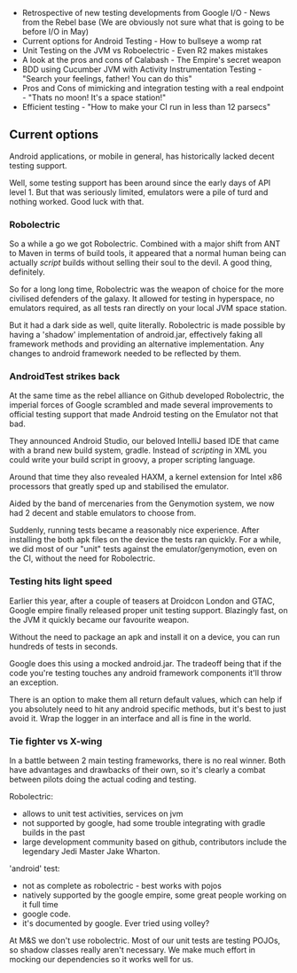 * Retrospective of new testing developments from Google I/O - News from the Rebel base (We are obviously not sure what that is going to be before I/O in May)
* Current options for Android Testing - How to bullseye a womp rat
* Unit Testing on the JVM vs Roboelectric - Even R2 makes mistakes
* A look at the pros and cons of Calabash - The Empire's secret weapon
* BDD using Cucumber JVM with Activity Instrumentation Testing - "Search your feelings, father! You can do this"
* Pros and Cons of mimicking and integration testing with a real endpoint - "Thats no moon! It's a space station!"
* Efficient testing - "How to make your CI run in less than 12 parsecs"

## Current options
Android applications, or mobile in general, has historically lacked decent testing support.

Well, some testing support has been around since the early days of API level 1. But that was seriously limited, emulators were a pile of turd and nothing worked. Good luck with that.

### Robolectric

So a while a go we got Robolectric. Combined with a major shift from ANT to Maven in terms of build tools, it appeared that a normal human being can actually *script* builds without selling their soul to the devil. A good thing, definitely.

So for a long long time, Robolectric was the weapon of choice for the more civilised defenders of the galaxy. It allowed for testing in hyperspace, no emulators required, as all tests ran directly on your local JVM space station.

But it had a dark side as well, quite literally. Robolectric is made possible by having a 'shadow' implementation of android.jar, effectively faking all framework methods and providing an alternative implementation. Any changes to android framework needed to be reflected by them.

### AndroidTest strikes back

At the same time as the rebel alliance on Github developed Robolectric, the imperial forces of Google scrambled and made several improvements to official testing support that made Android testing on the Emulator not that bad.

They announced Android Studio, our beloved IntelliJ based IDE that came with a brand new build system, gradle. Instead of *scripting* in XML you could write your build script in groovy, a proper scripting language.

Around that time they also revealed HAXM, a kernel extension for Intel x86 processors that greatly sped up and stabilised the emulator.

Aided by the band of mercenaries from the Genymotion system, we now had 2 decent and stable emulators to choose from.

Suddenly, running tests became a reasonably nice experience. After installing the both apk files on the device the tests ran quickly. For a while, we did most of our "unit" tests against the emulator/genymotion, even on the CI, without the need for Robolectric.

### Testing hits light speed

Earlier this year, after a couple of teasers at Droidcon London and GTAC, Google empire finally released proper unit testing support. Blazingly fast, on the JVM it quickly became our favourite weapon.

Without the need to package an apk and install it on a device, you can run hundreds of tests in seconds.

Google does this using a mocked android.jar. The tradeoff being that if the code you're testing touches any android framework components it'll throw an exception.

There is an option to make them all return default values, which can help if you absolutely need to hit any android specific methods, but it's best to just avoid it. Wrap the logger in an interface and all is fine in the world.

### Tie fighter vs X-wing

In a battle between 2 main testing frameworks, there is no real winner. Both have advantages and drawbacks of their own, so it's clearly a combat between pilots doing the actual coding and testing.

Robolectric:
 - allows to unit test activities, services on jvm
 - not supported by google, had some trouble integrating with gradle builds in the past
 - large development community based on github, contributors include the legendary Jedi Master Jake Wharton.

'android' test:
 - not as complete as robolectric - best works with pojos
 - natively supported by the google empire, some great people working on it full time
 - google code.
 - it's documented by google. Ever tried using volley?

At M&S we don't use robolectric. Most of our unit tests are testing POJOs, so shadow classes really aren't necessary. We make much effort in mocking our dependencies so it works well for us.
